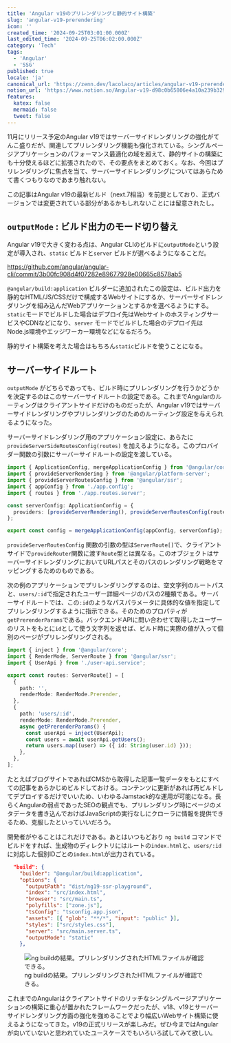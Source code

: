 ```yaml
---
title: 'Angular v19のプリレンダリングと静的サイト構築'
slug: 'angular-v19-prerendering'
icon: ''
created_time: '2024-09-25T03:01:00.000Z'
last_edited_time: '2024-09-25T06:02:00.000Z'
category: 'Tech'
tags:
  - 'Angular'
  - 'SSG'
published: true
locale: 'ja'
canonical_url: 'https://zenn.dev/lacolaco/articles/angular-v19-prerendering'
notion_url: 'https://www.notion.so/Angular-v19-d98c0b65806e4a10a239b329958ab674'
features:
  katex: false
  mermaid: false
  tweet: false
---
```


11月にリリース予定のAngular v19ではサーバーサイドレンダリングの強化がてんこ盛りだが、関連してプリレンダリング機能も強化されている。シングルページアプリケーションのパフォーマンス最適化の域を超えて、静的サイトの構築にも十分使えるほどに拡張されたので、その要点をまとめておく。なお、今回はプリレンダリングに焦点を当て、サーバーサイドレンダリングについてはあらためて書くつもりなのであまり触れない。

この記事はAngular v19の最新ビルド（next.7相当）を前提としており、正式バージョンでは変更されている部分があるかもしれないことには留意されたし。

## `outputMode` : ビルド出力のモード切り替え

Angular v19で大きく変わる点は、Angular CLIのビルドに`outputMode`という設定が導入され、`static` ビルドと`server` ビルドが選べるようになることだ。

https://github.com/angular/angular-cli/commit/3b00fc908d4f07282e89677928e00665c8578ab5

`@angular/build:application` ビルダーに追加されたこの設定は、ビルド出力を静的なHTML/JS/CSSだけで構成するWebサイトにするか、サーバーサイドレンダリングを組み込んだWebアプリケーションとするかを選べるようにする。`static`モードでビルドした場合はデプロイ先はWebサイトのホスティングサービスやCDNなどになり、`server` モードでビルドした場合のデプロイ先はNode.js環境やエッジワーカー環境などになるだろう。

静的サイト構築を考えた場合はもちろん`static`ビルドを使うことになる。

## サーバーサイドルート

`outputMode` がどちらであっても、ビルド時にプリレンダリングを行うかどうかを決定するのはこのサーバーサイドルートの設定である。これまでAngularのルーティングはクライアントサイドだけのものだったが、Angular v19ではサーバーサイドレンダリングやプリレンダリングのためのルーティング設定を与えられるようになった。

サーバーサイドレンダリング用のアプリケーション設定に、あらたに`provideServerSideRoutesConfig(routes)` を加えるようになる。このプロバイダー関数の引数にサーバーサイドルートの設定を渡している。

```ts
import { ApplicationConfig, mergeApplicationConfig } from '@angular/core';
import { provideServerRendering } from '@angular/platform-server';
import { provideServerRoutesConfig } from '@angular/ssr';
import { appConfig } from './app.config';
import { routes } from './app.routes.server';

const serverConfig: ApplicationConfig = {
  providers: [provideServerRendering(), provideServerRoutesConfig(routes)],
};

export const config = mergeApplicationConfig(appConfig, serverConfig);
```

`provideServerRoutesConfig` 関数の引数の型は`ServerRoute[]`で、クライアントサイドで`provideRouter`関数に渡す`Route`型とは異なる。このオブジェクトはサーバーサイドレンダリングにおいてURLパスとそのパスのレンダリング戦略をマッピングするためのものである。

次の例のアプリケーションでプリレンダリングするのは、空文字列のルートパスと、`users/:id`で指定されたユーザー詳細ページのパスの2種類である。サーバーサイドルートでは、この`:id`のようなパスパラメータに具体的な値を指定してプリレンダリングするように指示できる。そのためのプロパティが`getPrerenderParams`である。バックエンドAPIに問い合わせて取得したユーザーのリストをもとに`id`として使う文字列を返せば、ビルド時に実際の値が入って個別のページがプリレンダリングされる。

```ts
import { inject } from '@angular/core';
import { RenderMode, ServerRoute } from '@angular/ssr';
import { UserApi } from './user-api.service';

export const routes: ServerRoute[] = [
  {
    path: '',
    renderMode: RenderMode.Prerender,
  },
  {
    path: 'users/:id',
    renderMode: RenderMode.Prerender,
    async getPrerenderParams() {
      const userApi = inject(UserApi);
      const users = await userApi.getUsers();
      return users.map((user) => ({ id: String(user.id) }));
    },
  },
];
```

たとえばブログサイトであればCMSから取得した記事一覧データをもとにすべての記事をあらかじめビルドしておける。コンテンツに更新があれば再ビルドしてデプロイするだけでいいため、いわゆるJamstack的な運用が可能になる。長らくAngularの弱点であったSEOの観点でも、プリレンダリング時にページのメタデータを書き込んでおけばJavaScriptの実行なしにクローラに情報を提供できるため、克服したといっていいだろう。

開発者がやることはこれだけである。あとはいつもどおり `ng build` コマンドでビルドをすれば、生成物のディレクトリにはルートの`index.html`と、`users/:id`に対応した個別IDごとの`index.html`が出力されている。

```json
  "build": {
    "builder": "@angular/build:application",
    "options": {
      "outputPath": "dist/ng19-ssr-playground",
      "index": "src/index.html",
      "browser": "src/main.ts",
      "polyfills": ["zone.js"],
      "tsConfig": "tsconfig.app.json",
      "assets": [{ "glob": "**/*", "input": "public" }],
      "styles": ["src/styles.css"],
      "server": "src/main.server.ts",
      "outputMode": "static"
    },
```

<figure>
  <img src="/images/angular-v19-prerendering/CleanShot_2024-09-25_at_11.56.002x.png" alt="ng buildの結果。プリレンダリングされたHTMLファイルが確認できる。">
  <figcaption>ng buildの結果。プリレンダリングされたHTMLファイルが確認できる。</figcaption>
</figure>

これまでのAngularはクライアントサイドのリッチなシングルページアプリケーションの構築に重心が置かれたフレームワークだったが、v18、v19とサーバーサイドレンダリング方面の強化を強めることでより幅広いWebサイト構築に使えるようになってきた。v19の正式リリースが楽しみだ。ぜひ今まではAngularが向いていないと思われていたユースケースでもいろいろ試してみて欲しい。
